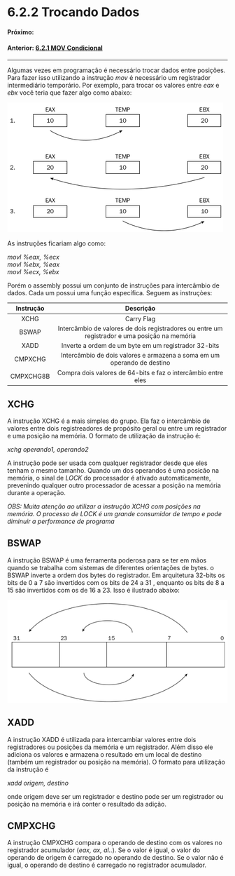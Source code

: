 # 6.2.2 Trocando Dados

#### Próximo: []()  
#### Anterior: [6.2.1 MOV Condicional](./mov_condicional.md) 

---  
  
  Algumas vezes em programação é necessário trocar dados entre posições. Para fazer isso utilizando a instrução *mov* é necessário um registrador intermediário temporário. Por exemplo, para trocar os valores entre *eax* e *ebx* você teria que fazer algo como abaixo:  

  ![](./imgs/622_001.png)  

  As instruções ficariam algo como:  

  *movl %eax, %ecx*  
  *movl %ebx, %eax*  
  *movl %ecx, %ebx*  

  Porém o assembly possui um conjunto de instruções para intercâmbio de dados. Cada um possui uma função específica. Seguem as instruçòes:  

  |Instrução|Descrição|
  |:---:|:---:|
  | XCHG | Carry Flag |
  | BSWAP | Intercâmbio de valores de dois registradores ou entre um registrador e uma posição na memória |
  | XADD | Inverte a ordem de um byte em um registrador 32-bits |
  |CMPXCHG | Intercâmbio de dois valores e armazena a soma em um operando de destino |
  |CMPXCHG8B | Compra dois valores de 64-bits e faz o intercâmbio entre eles |  

  ## XCHG  

  A instrução XCHG é a mais simples do grupo. Ela faz o intercâmbio de valores entre dois registreadores de propósito geral ou entre um registrador e uma posição na memória. O formato de utilização da instrução é:  

  *xchg operando1, operando2*  

  A instrução pode ser usada com qualquer registrador desde que eles tenham o mesmo tamanho. Quando um dos operandos é uma posicão na memória, o sinal de *LOCK* do processador é ativado automaticamente, prevenindo qualquer outro processador de acessar a posição na memória durante a operação.  

  *OBS: Muita atenção ao utilizar a instrução XCHG com posições na memória. O processo de LOCK é um grande consumidor de tempo e pode diminuir a performance de programa*  

  ## BSWAP  

  A instrução BSWAP é uma ferramenta poderosa para se ter em mãos quando se trabalha com sistemas de diferentes orientações de bytes. o BSWAP inverte a ordem dos bytes do registrador. Em arquitetura 32-bits os bits de 0 a 7 são invertidos com os bits de 24 a 31 , enquanto os bits de 8 a 15 são invertidos com os de 16 a 23. Isso é ilustrado abaixo:  

  ![](./imgs/622_002.png)  

 ## XADD  

 A instrução XADD é utilizada para intercambiar valores entre dois registradores ou posições da memória e um registrador. Além disso ele adiciona os valores e armazena o resultado em um local de destino (também um registrador ou posição na memória). O formato para utilização da instrução é  

 *xadd origem, destino*  

 onde origem deve ser um registrador e destino pode ser um registrador ou posição na memória e irá conter o resultado da adição.  

 ## CMPXCHG  

 A instrução CMPXCHG compara o operando de destino com os valores no registrador acumulador (*eax, ax, al..*). Se o valor é igual, o valor do operando de origem é carregado no operando de destino. Se o valor não é igual, o operando de destino é carregado no registrador acumulador.